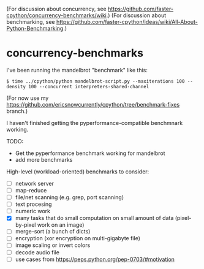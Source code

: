 (For discussion about concurrency, see https://github.com/faster-cpython/concurrency-benchmarks/wiki.)
(For discussion about benchmarking, see https://github.com/faster-cpython/ideas/wiki/All-About-Python-Benchmarking.)

# concurrency-benchmarks

I've been running the mandelbrot "benchmark" like this:

```
$ time ../cpython/python mandelbrot-script.py --maxiterations 100 --density 100 --concurrent interpreters-shared-channel
```

(For now use my https://github.com/ericsnowcurrently/cpython/tree/benchmark-fixes branch.)

I haven't finished getting the pyperformance-compatible benchmnark working.

TODO:

* Get the pyperformance benchmark working for mandelbrot
* add more benchmarks

High-level (workload-oriented) benchmarks to consider:
* [ ] network server
* [ ] map-reduce
* [ ] file/net scanning (e.g. grep, port scanning)
* [ ] text procesing
* [ ] numeric work
* [x] many tasks that do small computation on small amount of data (pixel-by-pixel work on an image)
* [ ] merge-sort (a bunch of dicts)
* [ ] encryption (xor encryption on multi-gigabyte file)
* [ ] image scaling or invert colors
* [ ] decode audio file
* [ ] use cases from https://peps.python.org/pep-0703/#motivation
